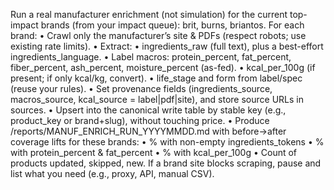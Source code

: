 Run a real manufacturer enrichment (not simulation) for the current top-impact brands (from your impact queue): brit, burns, briantos. For each brand:
	•	Crawl only the manufacturer’s site & PDFs (respect robots; use existing rate limits).
	•	Extract:
	•	ingredients_raw (full text), plus a best-effort ingredients_language.
	•	Label macros: protein_percent, fat_percent, fiber_percent, ash_percent, moisture_percent (as-fed).
	•	kcal_per_100g (if present; if only kcal/kg, convert).
	•	life_stage and form from label/spec (reuse your rules).
	•	Set provenance fields (ingredients_source, macros_source, kcal_source = label|pdf|site), and store source URLs in sources.
	•	Upsert into the canonical write table by stable key (e.g., product_key or brand+slug), without touching price.
	•	Produce /reports/MANUF_ENRICH_RUN_YYYYMMDD.md with before→after coverage lifts for these brands:
	•	% with non-empty ingredients_tokens
	•	% with protein_percent & fat_percent
	•	% with kcal_per_100g
	•	Count of products updated, skipped, new.
If a brand site blocks scraping, pause and list what you need (e.g., proxy, API, manual CSV).